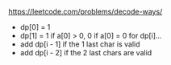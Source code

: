 https://leetcode.com/problems/decode-ways/

- dp\[0] = 1
- dp\[1] = 1 if a\[0] > 0, 0 if a\[0] = 0
for dp\[i]...
- add dp\[i - 1] if the 1 last char is valid
- add dp\[i - 2] if the 2 last chars are valid